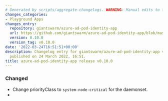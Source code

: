 ```yaml
---
# Generated by scripts/aggregate-changelogs. WARNING: Manual edits to this files will be overwritten.
changes_categories:
- Playground Apps
changes_entry:
  repository: giantswarm/azure-ad-pod-identity-app
  url: https://github.com/giantswarm/azure-ad-pod-identity-app/blob/master/CHANGELOG.md#0100---2022-03-24
  version: 0.10.0
  version_tag: v0.10.0
date: '2022-03-24T16:51:51+00:00'
description: Changelog entry for giantswarm/azure-ad-pod-identity-app version 0.10.0,
  published on 24 March 2022, 16:51.
title: azure-ad-pod-identity-app release v0.10.0
---
```


### Changed
- Change priorityClass to `system-node-critical` for the daemonset.
-
